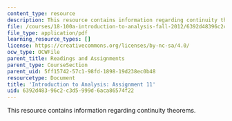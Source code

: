 ```yaml
---
content_type: resource
description: This resource contains information regarding continuity theorems.
file: /courses/18-100a-introduction-to-analysis-fall-2012/6392d48396c2c3d5999d6aca86574f22_MIT18_100AF12_Assign_11.pdf
file_type: application/pdf
learning_resource_types: []
license: https://creativecommons.org/licenses/by-nc-sa/4.0/
ocw_type: OCWFile
parent_title: Readings and Assignments
parent_type: CourseSection
parent_uid: 5ff15742-57c1-98fd-1898-19d238ec0b48
resourcetype: Document
title: 'Introduction to Analysis: Assignment 11'
uid: 6392d483-96c2-c3d5-999d-6aca86574f22
---
```

This resource contains information regarding continuity theorems.
